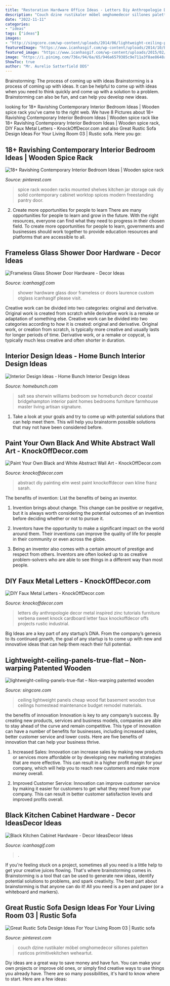 ```yaml
---
title: "Restoration Hardware Office Ideas - Letters Diy Anthropologie Decor Metal Inspired Zinc Tutorials Furniture Verbena Sweet Knock Cardboard Letter Faux Knockoffdecor Offs Projects Rustic Industrial"
description: "Couch dzine rustikaler möbel omghomedecor sillones paletten rusticos primitivekitchen weheartut"
date: "2022-11-11"
categories:
- "ideas"
tags: ["ideas"]
images:
- "http://singcore.com/wp-content/uploads/2014/06/lightweight-ceiling-panels-true-flat.jpg"
featuredImage: "https://www.icanhasgif.com/wp-content/uploads/2014/10/Black-Kitchen-Cabinet-Hardware.jpg"
featured_image: "https://www.icanhasgif.com/wp-content/uploads/2015/02/Frameless-Glass-Shower-Door-Hardware.jpg"
image: "https://i.pinimg.com/736x/94/6a/65/946a6579385c9e711a3f8ae8648af609.jpg"
ShowToc: true
author: "Mr. Aurelio Satterfield DDS"
---
```



Brainstorming: The process of coming up with ideas
Brainstorming is a process of coming up with ideas. It can be helpful to come up with ideas when you need to think quickly and come up with a solution to a problem. Brainstorming can also be fun, and can help you develop new ideas.

	

		
looking for 18+ Ravishing Contemporary Interior Bedroom Ideas | Wooden spice rack you've came to the right web. We have 8 Pictures about 18+ Ravishing Contemporary Interior Bedroom Ideas | Wooden spice rack like 18+ Ravishing Contemporary Interior Bedroom Ideas | Wooden spice rack, DIY Faux Metal Letters - KnockOffDecor.com and also Great Rustic Sofa Design Ideas For Your Living Room 03 | Rustic sofa. Here you go:
		
    
## 18+ Ravishing Contemporary Interior Bedroom Ideas | Wooden Spice Rack

<img loading=lazy src="https://i.pinimg.com/736x/94/6a/65/946a6579385c9e711a3f8ae8648af609.jpg" onerror="this.onerror=null;this.src='https://tse4.mm.bing.net/th?id=OIP.F38C3rCZQZYVrvBuZiu6BAHaL-&amp;pid=15.1';" alt="18+ Ravishing Contemporary Interior Bedroom Ideas | Wooden spice rack">

_Source: pinterest.com_

>spice rack wooden racks mounted shelves kitchen jar storage oak diy solid contemporary cabinet worktop spices modern freestanding pantry door. 

	

2) Create more opportunities for people to learn
There are many opportunities for people to learn and grow in the future. With the right resources, everyone can find what they need to progress in their chosen field. To create more opportunities for people to learn, governments and businesses should work together to provide education resources and platforms that are accessible to all.

    
## Frameless Glass Shower Door Hardware - Decor Ideas

<img loading=lazy src="https://www.icanhasgif.com/wp-content/uploads/2015/02/Frameless-Glass-Shower-Door-Hardware.jpg" onerror="this.onerror=null;this.src='https://tse2.mm.bing.net/th?id=OIP.sTgK7KVFhJEvZwjNKZWbZQHaJ6&amp;pid=15.1';" alt="Frameless Glass Shower Door Hardware - Decor Ideas">

_Source: icanhasgif.com_

>shower hardware glass door frameless cr doors laurence custom otglass icanhasgif please visit. 

	

Creative work can be divided into two categories: original and derivative. Original work is created from scratch while derivative work is a remake or adaptation of something else.
Creative work can be divided into two categories according to how it is created: original and derivative. Original work, or creation from scratch, is typically more creative and usually lasts for longer periods of time. Derivative work, or a remake or copycat, is typically much less creative and often shorter in duration.

    
## Interior Design Ideas - Home Bunch Interior Design Ideas

<img loading=lazy src="https://www.homebunch.com/wp-content/uploads/2017/08/Sherwin-Williams-SW-6204-Sea-Salt.-Sherwin-Williams-SW-6204-Sea-Salt.-Sherwin-Williams-SW-6204-Sea-Salt.-Sherwin-Williams-SW-6204-Sea-Salt-SherwinWilliamsSW6204SeaSalt-SherwinWilliamsPaintColor.jpg" onerror="this.onerror=null;this.src='https://tse1.mm.bing.net/th?id=OIP.K-zfXsU1wjlsEkNYmJUFSwHaLH&amp;pid=15.1';" alt="Interior Design Ideas - Home Bunch Interior Design Ideas">

_Source: homebunch.com_

>salt sea sherwin williams bedroom sw homebunch decor coastal bridgehampton interior paint homes bedrooms furniture farmhouse master living artisan signature. 

	

1. Take a look at your goals and try to come up with potential solutions that can help meet them. This will help you brainstorm possible solutions that may not have been considered before.

    
## Paint Your Own Black And White Abstract Wall Art - KnockOffDecor.com

<img loading=lazy src="https://knockoffdecor.com/wp-content/uploads/2016/05/diy-abstract-painting.jpg" onerror="this.onerror=null;this.src='https://tse2.mm.bing.net/th?id=OIP.sRhJSOj3WuNR6SWUaUcqZwHaHz&amp;pid=15.1';" alt="Paint Your Own Black and White Abstract Wall Art - KnockOffDecor.com">

_Source: knockoffdecor.com_

>abstract diy painting elm west paint knockoffdecor own kline franz sarah. 

	

The benefits of invention: List the benefits of being an inventor.
1. Invention brings about change. This change can be positive or negative, but it is always worth considering the potential outcomes of an invention before deciding whether or not to pursue it.
2. Inventors have the opportunity to make a significant impact on the world around them. Their inventions can improve the quality of life for people in their community or even across the globe.

3. Being an inventor also comes with a certain amount of prestige and respect from others. Inventors are often looked up to as creative problem-solvers who are able to see things in a different way than most people.

    
## DIY Faux Metal Letters - KnockOffDecor.com

<img loading=lazy src="https://knockoffdecor.com/wp-content/uploads/2015/07/DIY-Home-Decor-Anthropologie-Knock-Off-Zinc-Letters1.jpg" onerror="this.onerror=null;this.src='https://tse3.mm.bing.net/th?id=OIP.7l4l2DnLVW8G8JTmkJR7RwHaLp&amp;pid=15.1';" alt="DIY Faux Metal Letters - KnockOffDecor.com">

_Source: knockoffdecor.com_

>letters diy anthropologie decor metal inspired zinc tutorials furniture verbena sweet knock cardboard letter faux knockoffdecor offs projects rustic industrial. 

	

Big Ideas are a key part of any startup’s DNA. From the company’s genesis to its continued growth, the goal of any startup is to come up with new and innovative ideas that can help them reach their full potential.

    
## Lightweight-ceiling-panels-true-flat – Non-warping Patented Wooden

<img loading=lazy src="http://singcore.com/wp-content/uploads/2014/06/lightweight-ceiling-panels-true-flat.jpg" onerror="this.onerror=null;this.src='https://tse1.mm.bing.net/th?id=OIP.BZZoAp5T1kgXIu-K75dUmQHaLG&amp;pid=15.1';" alt="lightweight-ceiling-panels-true-flat – Non-warping patented wooden">

_Source: singcore.com_

>ceiling lightweight panels cheap wood flat basement wooden true ceilings homestead maintenance budget remodel materials. 

	

the benefits of innovation
Innovation is key to any company’s success. By creating new products, services and business models, companies are able to stay ahead of the curve and remain competitive. This type of innovation can have a number of benefits for businesses, including increased sales, better customer service and lower costs. Here are five benefits of innovation that can help your business thrive.
1. Increased Sales: Innovation can increase sales by making new products or services more affordable or by developing new marketing strategies that are more effective. This can result in a higher profit margin for your company, which will help you to reach new customers and make more money overall.

2. Improved Customer Service: Innovation can improve customer service by making it easier for customers to get what they need from your company. This can result in better customer satisfaction levels and improved profits overall.


    
## Black Kitchen Cabinet Hardware - Decor IdeasDecor Ideas

<img loading=lazy src="https://www.icanhasgif.com/wp-content/uploads/2014/10/Black-Kitchen-Cabinet-Hardware.jpg" onerror="this.onerror=null;this.src='https://tse2.mm.bing.net/th?id=OIP.WcmjwV0WapyDVvvNSIpHzAHaFn&amp;pid=15.1';" alt="Black Kitchen Cabinet Hardware - Decor IdeasDecor Ideas">

_Source: icanhasgif.com_

>. 

	

If you're feeling stuck on a project, sometimes all you need is a little help to get your creative juices flowing. That's where brainstorming comes in. Brainstorming is a tool that can be used to generate new ideas, identify potential solutions to problems, and spark creativity. The best part about brainstorming is that anyone can do it! All you need is a pen and paper (or a whiteboard and markers).

    
## Great Rustic Sofa Design Ideas For Your Living Room 03 | Rustic Sofa

<img loading=lazy src="https://i.pinimg.com/736x/e1/2b/43/e12b430615dd284c85fd3980c680b543.jpg" onerror="this.onerror=null;this.src='https://tse4.mm.bing.net/th?id=OIP.D5m4lT7VnjwUbce_5k5YZQHaFX&amp;pid=15.1';" alt="Great Rustic Sofa Design Ideas For Your Living Room 03 | Rustic sofa">

_Source: pinterest.com_

>couch dzine rustikaler möbel omghomedecor sillones paletten rusticos primitivekitchen weheartut. 

	

Diy ideas are a great way to save money and have fun. You can make your own projects or improve old ones, or simply find creative ways to use things you already have. There are so many possibilities, it's hard to know where to start. Here are a few ideas:

